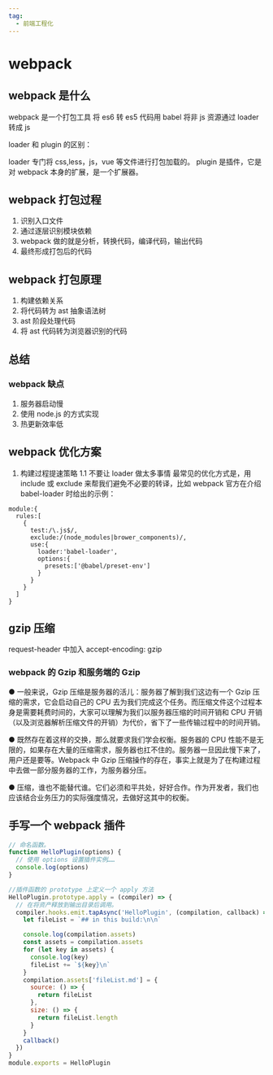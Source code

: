 ```yaml
---
tag:
  - 前端工程化
---
```


# webpack

## webpack 是什么

webpack 是一个打包工具
将 es6 转 es5 代码用 babel
将非 js 资源通过 loader 转成 js

loader 和 plugin 的区别：

loader 专门将 css,less，js，vue 等文件进行打包加载的。
plugin 是插件，它是对 webpack 本身的扩展，是一个扩展器。

## webpack 打包过程

1. 识别入口文件
2. 通过逐层识别模块依赖
3. webpack 做的就是分析，转换代码，编译代码，输出代码
4. 最终形成打包后的代码

## webpack 打包原理

1. 构建依赖关系
2. 将代码转为 ast 抽象语法树
3. ast 阶段处理代码
4. 将 ast 代码转为浏览器识别的代码

## 总结

### webpack 缺点

1. 服务器启动慢
2. 使用 node.js 的方式实现
3. 热更新效率低

## webpack 优化方案

1. 构建过程提速策略
   1.1 不要让 loader 做太多事情
   最常见的优化方式是，用 include 或 exclude 来帮我们避免不必要的转译，比如 webpack 官方在介绍 babel-loader 时给出的示例：

```
module:{
  rules:[
    {
      test:/\.js$/,
      exclude:/(node_modules|brower_components)/,
      use:{
        loader:'babel-loader',
        options:{
          presets:['@babel/preset-env']
        }
      }
    }
  ]
}
```

## gzip 压缩

request-header 中加入
accept-encoding: gzip

### webpack 的 Gzip 和服务端的 Gzip

● 一般来说，Gzip 压缩是服务器的活儿：服务器了解到我们这边有一个 Gzip 压缩的需求，它会启动自己的 CPU 去为我们完成这个任务。而压缩文件这个过程本身是需要耗费时间的，大家可以理解为我们以服务器压缩的时间开销和 CPU 开销（以及浏览器解析压缩文件的开销）为代价，省下了一些传输过程中的时间开销。

● 既然存在着这样的交换，那么就要求我们学会权衡。服务器的 CPU 性能不是无限的，如果存在大量的压缩需求，服务器也扛不住的。服务器一旦因此慢下来了，用户还是要等。Webpack 中 Gzip 压缩操作的存在，事实上就是为了在构建过程中去做一部分服务器的工作，为服务器分压。

● 压缩，谁也不能替代谁。它们必须和平共处，好好合作。作为开发者，我们也应该结合业务压力的实际强度情况，去做好这其中的权衡。

## 手写一个 webpack 插件

```js
// 命名函数。
function HelloPlugin(options) {
  // 使用 options 设置插件实例……
  console.log(options)
}

//插件函数的 prototype 上定义一个 apply 方法
HelloPlugin.prototype.apply = (compiler) => {
  // 在将资产释放到输出目录后调用。
  compiler.hooks.emit.tapAsync('HelloPlugin', (compilation, callback) => {
    let fileList = `## in this build:\n\n`

    console.log(compilation.assets)
    const assets = compilation.assets
    for (let key in assets) {
      console.log(key)
      fileList += `${key}\n`
    }
    compilation.assets['fileList.md'] = {
      source: () => {
        return fileList
      },
      size: () => {
        return fileList.length
      }
    }
    callback()
  })
}
module.exports = HelloPlugin
```
